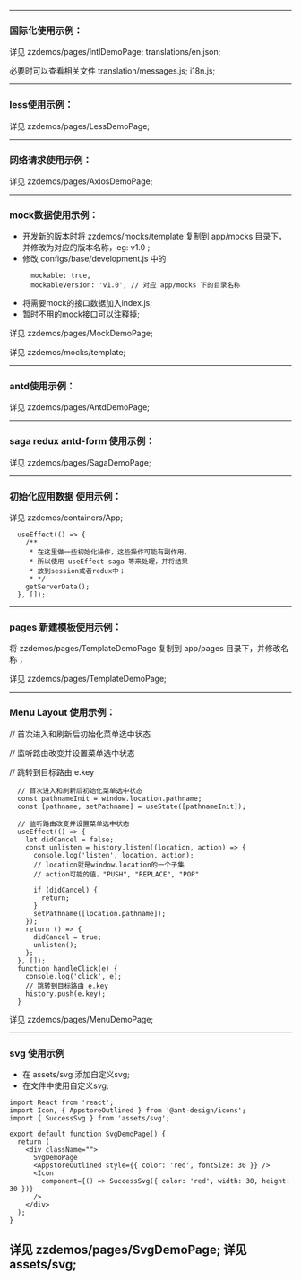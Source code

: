 




---

### 国际化使用示例：
详见 zzdemos/pages/IntlDemoPage; translations/en.json;

必要时可以查看相关文件 translation/messages.js; i18n.js;


---

### less使用示例：
详见 zzdemos/pages/LessDemoPage;

---

### 网络请求使用示例：
详见 zzdemos/pages/AxiosDemoPage;

---

### mock数据使用示例：

- 开发新的版本时将 zzdemos/mocks/template 复制到 app/mocks 目录下，并修改为对应的版本名称，eg: v1.0 ;
- 修改 configs/base/development.js 中的 
  ```
    mockable: true,
    mockableVersion: 'v1.0', // 对应 app/mocks 下的目录名称
  ```
- 将需要mock的接口数据加入index.js;
- 暂时不用的mock接口可以注释掉;


详见 zzdemos/pages/MockDemoPage;

详见 zzdemos/mocks/template;

---
### antd使用示例：
详见 zzdemos/pages/AntdDemoPage;

---

### saga redux antd-form 使用示例：
详见 zzdemos/pages/SagaDemoPage;

---

### 初始化应用数据 使用示例：
详见 zzdemos/containers/App;

```
  useEffect(() => {
    /**
     * 在这里做一些初始化操作，这些操作可能有副作用，
     * 所以使用 useEffect saga 等来处理，并将结果
     * 放到session或者redux中；
     * */
    getServerData();
  }, []);
```
---


### pages 新建模板使用示例：
将 zzdemos/pages/TemplateDemoPage 复制到 app/pages 目录下，并修改名称；

详见 zzdemos/pages/TemplateDemoPage;

---
### Menu Layout 使用示例：
// 首次进入和刷新后初始化菜单选中状态

// 监听路由改变并设置菜单选中状态

// 跳转到目标路由 e.key


```
  // 首次进入和刷新后初始化菜单选中状态
  const pathnameInit = window.location.pathname;
  const [pathname, setPathname] = useState([pathnameInit]);

  // 监听路由改变并设置菜单选中状态
  useEffect(() => {
    let didCancel = false;
    const unlisten = history.listen((location, action) => {
      console.log('listen', location, action);
      // location就是window.location的一个子集
      // action可能的值，"PUSH", "REPLACE", "POP"

      if (didCancel) {
        return;
      }
      setPathname([location.pathname]);
    });
    return () => {
      didCancel = true;
      unlisten();
    };
  }, []);
  function handleClick(e) {
    console.log('click', e);
    // 跳转到目标路由 e.key
    history.push(e.key);
  }
```

详见 zzdemos/pages/MenuDemoPage;

---

### svg 使用示例

- 在 assets/svg 添加自定义svg;
- 在文件中使用自定义svg;

```
import React from 'react';
import Icon, { AppstoreOutlined } from '@ant-design/icons';
import { SuccessSvg } from 'assets/svg';

export default function SvgDemoPage() {
  return (
    <div className="">
      SvgDemoPage
      <AppstoreOutlined style={{ color: 'red', fontSize: 30 }} />
      <Icon
        component={() => SuccessSvg({ color: 'red', width: 30, height: 30 })}
      />
    </div>
  );
}
```

详见 zzdemos/pages/SvgDemoPage;
详见 assets/svg;
---


